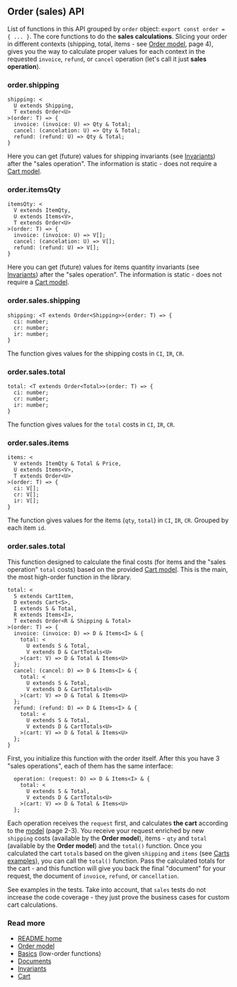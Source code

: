 ## Order (sales) API
List of functions in this API grouped by `order` object:
`export const order = { ... }`.
The core functions to do the **sales calculations**.
Slicing your order in different contexts (shipping, total, items - see [Order model](./sales.pdf), page 4),
gives you the way to calculate proper values for each context in the requested
`invoice`, `refund`, or `cancel` operation (let's call it just **sales operation**).

### order.shipping
```
shipping: <
  U extends Shipping,
  T extends Order<U>
>(order: T) => {
  invoice: (invoice: U) => Qty & Total;
  cancel: (cancelation: U) => Qty & Total;
  refund: (refund: U) => Qty & Total;
}
```
Here you can get (future) values for shipping invariants
(see [Invariants](./invariants.md)) after the "sales operation".
The information is static - does not require a [Cart model](./cart.md).

### order.itemsQty
```
itemsQty: <
  V extends ItemQty,
  U extends Items<V>,
  T extends Order<U>
>(order: T) => {
  invoice: (invoice: U) => V[];
  cancel: (cancelation: U) => V[];
  refund: (refund: U) => V[];
}
```
Here you can get (future) values for items quantity invariants
(see [Invariants](./invariants.md)) after the "sales operation".
The information is static - does not require a [Cart model](./cart.md).

### order.sales.shipping
```
shipping: <T extends Order<Shipping>>(order: T) => {
  ci: number;
  cr: number;
  ir: number;
}
```
The function gives values for the shipping costs in `CI`, `IR`, `CR`.

### order.sales.total
```
total: <T extends Order<Total>>(order: T) => {
  ci: number;
  cr: number;
  ir: number;
}
```
The function gives values for the `total` costs in `CI`, `IR`, `CR`.

### order.sales.items
```
items: <
  V extends ItemQty & Total & Price,
  U extends Items<V>,
  T extends Order<U>
>(order: T) => {
  ci: V[];
  cr: V[];
  ir: V[];
}
```
The function gives values for the items (`qty`, `total`) in `CI`, `IR`, `CR`.
Grouped by each item `id`.

### order.sales.total
This function designed to calculate the final costs (for items and the "sales operation" `total` costs)
based on the provided [Cart model](./cart.md).
This is the main, the most high-order function in the library.
```
total: <
  S extends CartItem,
  D extends Cart<S>,
  I extends S & Total,
  R extends Items<I>,
  T extends Order<R & Shipping & Total>
>(order: T) => {
  invoice: (invoice: D) => D & Items<I> & {
    total: <
      U extends S & Total,
      V extends D & CartTotals<U>
    >(cart: V) => D & Total & Items<U>
  };
  cancel: (cancel: D) => D & Items<I> & {
    total: <
      U extends S & Total,
      V extends D & CartTotals<U>
    >(cart: V) => D & Total & Items<U>
  };
  refund: (refund: D) => D & Items<I> & {
    total: <
      U extends S & Total,
      V extends D & CartTotals<U>
    >(cart: V) => D & Total & Items<U>
  };
}
```
First, you initialize this function with the order itself.
After this you have 3 "sales operations", each of them has the same interface:
```
  operation: (request: D) => D & Items<I> & {
    total: <
      U extends S & Total,
      V extends D & CartTotals<U>
    >(cart: V) => D & Total & Items<U>
  };
```
Each operation receives the `request` first, and calculates **the cart** according to the [model](./sales.pdf) (page 2-3).
You receive your request enriched by new `shipping` costs (available by the **Order model**),
items - `qty` and `total` (available by the **Order model**) and the `total()` function.
Once you calculated the cart `total`s based on the given `shipping` and `items` (see [Carts examples](./cart.md)),
you can call the `total()` function. Pass the calculated totals for the cart -
and this function will give you back the final "document" for your request,
the document of `invoice`, `refund`, or `cancellation`.   

See examples in the tests.
Take into account, that `sales` tests do not increase the code coverage -
they just prove the business cases for custom cart calculations.

### Read more
- [README home](../readme.md)
- [Order model](./sales.pdf)
- [Basics](./basics.md) (low-order functions)
- [Documents](./documents.md)
- [Invariants](./invariants.md)
- [Cart](./cart.md)
